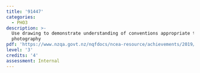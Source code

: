 ```yaml
---
title: '91447'
categories:
  - PHO3
description: >-
  Use drawing to demonstrate understanding of conventions appropriate to
  photography
pdf: 'https://www.nzqa.govt.nz/nqfdocs/ncea-resource/achievements/2019/as91447.pdf'
level: '3'
credits: '4'
assessment: Internal
---
```


